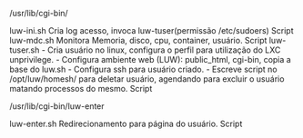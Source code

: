 /usr/lib/cgi-bin/

luw-ini.sh  	Cria log acesso, invoca luw-tuser(permissão /etc/sudoers)  	Script
luw-mdc.sh	  Monitora Memoria, disco, cpu, container, usuário.	Script
luw-tuser.sh	- Cria usuário no linux, configura o perfil para utilização do LXC unprivilege. 
              - Configura ambiente web (LUW): public_html, cgi-bin, copia a base do luw.sh
              - Configura ssh para usuário criado.
              - Escreve script no /opt/luw/homesh/ para deletar usuário, agendando para excluir o usuário matando processos do mesmo. 	Script

/usr/lib/cgi-bin/luw-enter	

luw-enter.sh	Redirecionamento para página do usuário.	Script
